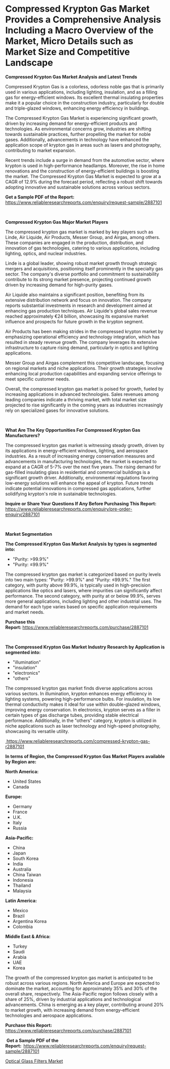 <p><h1>Compressed Krypton Gas Market Provides a Comprehensive Analysis Including a Macro Overview of the Market, Micro Details such as Market Size and Competitive Landscape</h1></p><p><strong>Compressed Krypton Gas Market Analysis and Latest Trends</strong></p>
<p><p>Compressed Krypton Gas is a colorless, odorless noble gas that is primarily used in various applications, including lighting, insulation, and as a filling gas for energy-efficient windows. Its excellent thermal insulating properties make it a popular choice in the construction industry, particularly for double and triple-glazed windows, enhancing energy efficiency in buildings.</p><p>The Compressed Krypton Gas Market is experiencing significant growth, driven by increasing demand for energy-efficient products and technologies. As environmental concerns grow, industries are shifting towards sustainable practices, further propelling the market for noble gases. Additionally, advancements in technology have enhanced the application scope of krypton gas in areas such as lasers and photography, contributing to market expansion.</p><p>Recent trends include a surge in demand from the automotive sector, where krypton is used in high-performance headlamps. Moreover, the rise in home renovations and the construction of energy-efficient buildings is boosting the market. The Compressed Krypton Gas Market is expected to grow at a CAGR of 12.9% during the forecast period, reflecting a robust shift towards adopting innovative and sustainable solutions across various sectors.</p></p>
<p><strong>Get a Sample PDF of the Report:&nbsp;</strong> <a href="https://www.reliableresearchreports.com/enquiry/request-sample/2887101?utm_campaign=2737&utm_medium=2&utm_source=Github&utm_content=ia&utm_term=13032025&utm_id=compressed-krypton-gas">https://www.reliableresearchreports.com/enquiry/request-sample/2887101</a></p>
<p>&nbsp;</p>
<p><strong>Compressed Krypton Gas Major Market Players</strong></p>
<p><p>The compressed krypton gas market is marked by key players such as Linde, Air Liquide, Air Products, Messer Group, and Airgas, among others. These companies are engaged in the production, distribution, and innovation of gas technologies, catering to various applications, including lighting, optics, and nuclear industries.</p><p>Linde is a global leader, showing robust market growth through strategic mergers and acquisitions, positioning itself prominently in the specialty gas sector. The company's diverse portfolio and commitment to sustainability contribute to its strong market presence, projecting continued growth driven by increasing demand for high-purity gases.</p><p>Air Liquide also maintains a significant position, benefiting from its extensive distribution network and focus on innovation. The company reports substantial investments in research and development aimed at enhancing gas production techniques. Air Liquide's global sales revenue reached approximately €24 billion, showcasing its expansive market influence and prospects for future growth in the krypton segment.</p><p>Air Products has been making strides in the compressed krypton market by emphasizing operational efficiency and technology integration, which has resulted in steady revenue growth. The company leverages its extensive infrastructure to capture rising demand, particularly in optics and lighting applications.</p><p>Messer Group and Airgas complement this competitive landscape, focusing on regional markets and niche applications. Their growth strategies involve enhancing local production capabilities and expanding service offerings to meet specific customer needs.</p><p>Overall, the compressed krypton gas market is poised for growth, fueled by increasing applications in advanced technologies. Sales revenues among leading companies indicate a thriving market, with total market size projected to rise significantly in the coming years as industries increasingly rely on specialized gases for innovative solutions.</p></p>
<p>&nbsp;</p>
<p><strong>What Are The Key Opportunities For Compressed Krypton Gas Manufacturers?</strong></p>
<p><p>The compressed krypton gas market is witnessing steady growth, driven by its applications in energy-efficient windows, lighting, and aerospace industries. As a result of increasing energy conservation measures and advancements in manufacturing technologies, the market is expected to expand at a CAGR of 5-7% over the next five years. The rising demand for gas-filled insulating glass in residential and commercial buildings is a significant growth driver. Additionally, environmental regulations favoring low-energy solutions will enhance the appeal of krypton. Future trends indicate potential innovations in compressed gas applications, further solidifying krypton's role in sustainable technologies.</p></p>
<p><strong>Inquire or Share Your Questions If Any Before Purchasing This Report:</strong> <a href="https://www.reliableresearchreports.com/enquiry/pre-order-enquiry/2887101?utm_campaign=2737&utm_medium=2&utm_source=Github&utm_content=ia&utm_term=13032025&utm_id=compressed-krypton-gas">https://www.reliableresearchreports.com/enquiry/pre-order-enquiry/2887101</a></p>
<p>&nbsp;</p>
<p><strong>Market Segmentation</strong></p>
<p><strong>The Compressed Krypton Gas Market Analysis by types is segmented into:</strong></p>
<p><ul><li>"Purity: >99.9%"</li><li>"Purity: ≤99.9%"</li></ul></p>
<p><p>The compressed krypton gas market is categorized based on purity levels into two main types: "Purity: >99.9%" and "Purity: ≤99.9%." The first category, with purity above 99.9%, is typically used in high-precision applications like optics and lasers, where impurities can significantly affect performance. The second category, with purity at or below 99.9%, serves more general applications, including lighting and other industrial uses. The demand for each type varies based on specific application requirements and market needs.</p></p>
<p><strong>Purchase this Report:&nbsp;</strong><a href="https://www.reliableresearchreports.com/purchase/2887101?utm_campaign=2737&utm_medium=2&utm_source=Github&utm_content=ia&utm_term=13032025&utm_id=compressed-krypton-gas">https://www.reliableresearchreports.com/purchase/2887101</a></p>
<p>&nbsp;</p>
<p><strong>The Compressed Krypton Gas Market Industry Research by Application is segmented into:</strong></p>
<p><ul><li>"illumination"</li><li>"insulation"</li><li>"electronics"</li><li>"others"</li></ul></p>
<p><p>The compressed krypton gas market finds diverse applications across various sectors. In illumination, krypton enhances energy efficiency in lighting systems, powering high-performance bulbs. For insulation, its low thermal conductivity makes it ideal for use within double-glazed windows, improving energy conservation. In electronics, krypton serves as a filler in certain types of gas discharge tubes, providing stable electrical performance. Additionally, in the "others" category, krypton is utilized in niche applications such as laser technology and high-speed photography, showcasing its versatile utility.</p></p>
<p><a href="https://www.reliableresearchreports.com/compressed-krypton-gas-r2887101?utm_campaign=2737&utm_medium=2&utm_source=Github&utm_content=ia&utm_term=13032025&utm_id=compressed-krypton-gas">&nbsp;https://www.reliableresearchreports.com/compressed-krypton-gas-r2887101</a></p>
<p><strong>In terms of Region, the Compressed Krypton Gas Market Players available by Region are:</strong></p>
<p>
    <p> <strong> North America: </strong>
        <ul>
            <li>United States</li>
            <li>Canada</li>
        </ul>
        </p> 
    <p> <strong> Europe: </strong>
        <ul>
            <li>Germany</li>
            <li>France</li>
            <li>U.K.</li>
            <li>Italy</li>
            <li>Russia</li>
        </ul>
        </p> 
    <p> <strong> Asia-Pacific: </strong>
        <ul>
            <li>China</li>
            <li>Japan</li>
            <li>South Korea</li>
            <li>India</li>
            <li>Australia</li>
            <li>China Taiwan</li>
            <li>Indonesia</li>
            <li>Thailand</li>
            <li>Malaysia</li>
        </ul>
        </p> 
    <p> <strong> Latin America: </strong>
        <ul>
            <li>Mexico</li>
            <li>Brazil</li>
            <li>Argentina Korea</li>
            <li>Colombia</li>
        </ul>
        </p> 
    <p> <strong> Middle East & Africa: </strong>
        <ul>
            <li>Turkey</li>
            <li>Saudi</li>
            <li>Arabia</li>
            <li>UAE</li>
            <li>Korea</li>
        </ul>
    </p>
    </p>
<p><p>The growth of the compressed krypton gas market is anticipated to be robust across various regions. North America and Europe are expected to dominate the market, accounting for approximately 35% and 30% of the overall share, respectively. The Asia-Pacific region follows closely with a share of 25%, driven by industrial applications and technological advancements. China is emerging as a key player, contributing around 20% to market growth, with increasing demand from energy-efficient technologies and aerospace applications.</p></p>
<p><strong>Purchase this Report: </strong><a href="https://www.reliableresearchreports.com/purchase/2887101?utm_campaign=2737&utm_medium=2&utm_source=Github&utm_content=ia&utm_term=13032025&utm_id=compressed-krypton-gas">https://www.reliableresearchreports.com/purchase/2887101</a></p>
<p>&nbsp;<strong>Get a Sample PDF of the Report:&nbsp;&nbsp;</strong><a href="https://www.reliableresearchreports.com/enquiry/request-sample/2887101?utm_campaign=2737&utm_medium=2&utm_source=Github&utm_content=ia&utm_term=13032025&utm_id=compressed-krypton-gas">https://www.reliableresearchreports.com/enquiry/request-sample/2887101</a></p>
<p><strong></strong></p>
<p><p><a href="https://github.com/vitrilaoire/Market-Research-Report-List-1/blob/main/optical-glass-filters-market.md?utm_campaign=2737&utm_medium=2&utm_source=Github&utm_content=ia&utm_term=13032025&utm_id=compressed-krypton-gas">Optical Glass Filters Market</a></p></p>